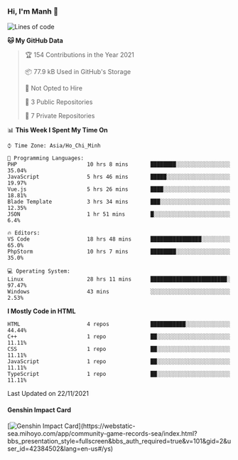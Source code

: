 ### Hi, I'm Manh 👋

<!--START_SECTION:waka-->
![Lines of code](https://img.shields.io/badge/From%20Hello%20World%20I%27ve%20Written-209667%20lines%20of%20code-blue)

**🐱 My GitHub Data** 

> 🏆 154 Contributions in the Year 2021
 > 
> 📦 77.9 kB Used in GitHub's Storage 
 > 
> 🚫 Not Opted to Hire
 > 
> 📜 3 Public Repositories 
 > 
> 🔑 7 Private Repositories  
 > 
📊 **This Week I Spent My Time On** 

```text
⌚︎ Time Zone: Asia/Ho_Chi_Minh

💬 Programming Languages: 
PHP                      10 hrs 8 mins       ████████░░░░░░░░░░░░░░░░░   35.04% 
JavaScript               5 hrs 46 mins       █████░░░░░░░░░░░░░░░░░░░░   19.97% 
Vue.js                   5 hrs 26 mins       ████░░░░░░░░░░░░░░░░░░░░░   18.81% 
Blade Template           3 hrs 34 mins       ███░░░░░░░░░░░░░░░░░░░░░░   12.35% 
JSON                     1 hr 51 mins        █░░░░░░░░░░░░░░░░░░░░░░░░   6.4%

🔥 Editors: 
VS Code                  18 hrs 48 mins      ████████████████░░░░░░░░░   65.0% 
PhpStorm                 10 hrs 7 mins       ████████░░░░░░░░░░░░░░░░░   35.0%

💻 Operating System: 
Linux                    28 hrs 11 mins      ████████████████████████░   97.47% 
Windows                  43 mins             ░░░░░░░░░░░░░░░░░░░░░░░░░   2.53%

```

**I Mostly Code in HTML** 

```text
HTML                     4 repos             ███████████░░░░░░░░░░░░░░   44.44% 
C++                      1 repo              ██░░░░░░░░░░░░░░░░░░░░░░░   11.11% 
CSS                      1 repo              ██░░░░░░░░░░░░░░░░░░░░░░░   11.11% 
JavaScript               1 repo              ██░░░░░░░░░░░░░░░░░░░░░░░   11.11% 
TypeScript               1 repo              ██░░░░░░░░░░░░░░░░░░░░░░░   11.11%

```



 Last Updated on 22/11/2021
<!--END_SECTION:waka-->

#### Genshin Impact Card
[![Genshin Impact Card](https://api.mn07.xyz/genshin/card/42384502?)](https://webstatic-sea.mihoyo.com/app/community-game-records-sea/index.html?bbs_presentation_style=fullscreen&bbs_auth_required=true&v=101&gid=2&user_id=42384502&lang=en-us#/ys)
